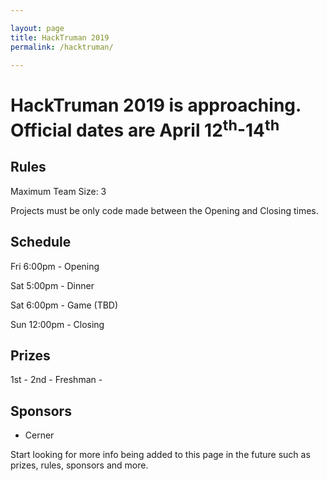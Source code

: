 ```yaml
---

layout: page
title: HackTruman 2019
permalink: /hacktruman/

---
```


# HackTruman 2019 is approaching. Official dates are April 12<sup>th</sup>-14<sup>th</sup>

## Rules

Maximum Team Size: 3

Projects must be only code made between the Opening and Closing times.

## Schedule

Fri  6:00pm - Opening

Sat  5:00pm - Dinner

Sat  6:00pm - Game (TBD)

Sun 12:00pm - Closing

## Prizes

1st - 
2nd -
Freshman - 

## Sponsors

- Cerner

Start looking for more info being added to this page in the future such as prizes, rules, sponsors and more.  

